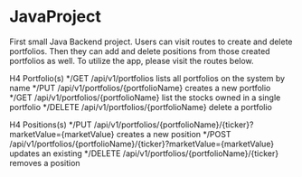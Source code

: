 # JavaProject

First small Java Backend project. Users can visit routes to create and delete portfolios. Then they can add and delete positions from those created portfolios as well. To utilize the app, please visit the routes below. 

H4 Portfolio(s)
*/GET /api/v1/portfolios lists all portfolios on the system by name
*/PUT /api/v1/portfolios/{portfolioName} creates a new portfolio
*/GET /api/v1/portfolios/{portfolioName} list the stocks owned in a single portfolio
*/DELETE /api/v1/portfolios/{portfolioName} delete a portfolio

H4 Positions(s)
*/PUT /api/v1/portfolios/{portfolioName}/{ticker}?marketValue={marketValue} creates a new position
*/POST /api/v1/portfolios/{portfolioName}/{ticker}?marketValue={marketValue} updates an existing
*/DELETE /api/v1/portfolios/{portfolioName}/{ticker} removes a position



